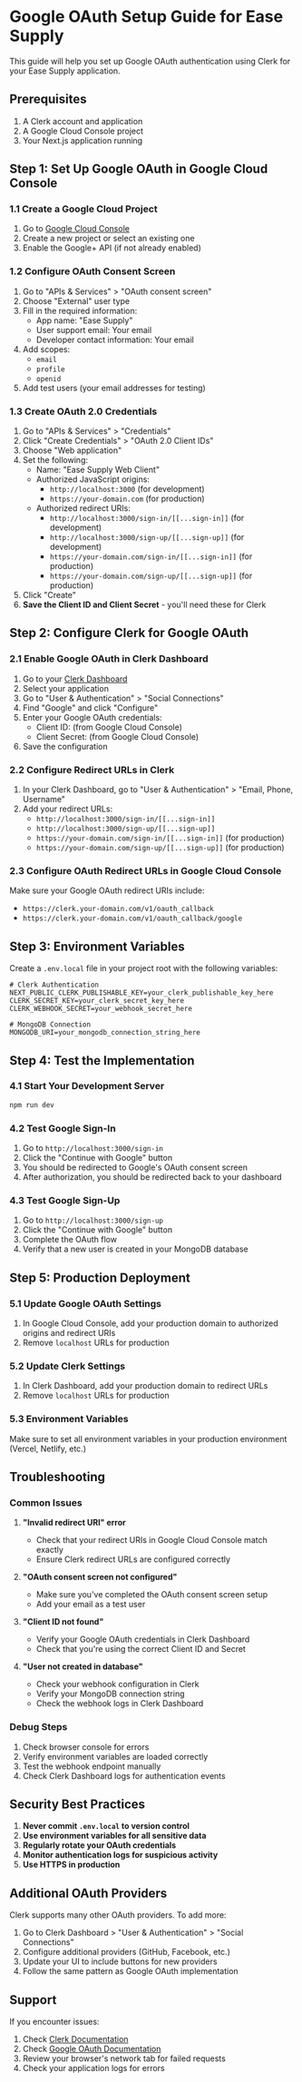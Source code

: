 # Google OAuth Setup Guide for Ease Supply

This guide will help you set up Google OAuth authentication using Clerk for your Ease Supply application.

## Prerequisites

1. A Clerk account and application
2. A Google Cloud Console project
3. Your Next.js application running

## Step 1: Set Up Google OAuth in Google Cloud Console

### 1.1 Create a Google Cloud Project
1. Go to [Google Cloud Console](https://console.cloud.google.com/)
2. Create a new project or select an existing one
3. Enable the Google+ API (if not already enabled)

### 1.2 Configure OAuth Consent Screen
1. Go to "APIs & Services" > "OAuth consent screen"
2. Choose "External" user type
3. Fill in the required information:
   - App name: "Ease Supply"
   - User support email: Your email
   - Developer contact information: Your email
4. Add scopes:
   - `email`
   - `profile`
   - `openid`
5. Add test users (your email addresses for testing)

### 1.3 Create OAuth 2.0 Credentials
1. Go to "APIs & Services" > "Credentials"
2. Click "Create Credentials" > "OAuth 2.0 Client IDs"
3. Choose "Web application"
4. Set the following:
   - Name: "Ease Supply Web Client"
   - Authorized JavaScript origins:
     - `http://localhost:3000` (for development)
     - `https://your-domain.com` (for production)
   - Authorized redirect URIs:
     - `http://localhost:3000/sign-in/[[...sign-in]]` (for development)
     - `http://localhost:3000/sign-up/[[...sign-up]]` (for development)
     - `https://your-domain.com/sign-in/[[...sign-in]]` (for production)
     - `https://your-domain.com/sign-up/[[...sign-up]]` (for production)
5. Click "Create"
6. **Save the Client ID and Client Secret** - you'll need these for Clerk

## Step 2: Configure Clerk for Google OAuth

### 2.1 Enable Google OAuth in Clerk Dashboard
1. Go to your [Clerk Dashboard](https://dashboard.clerk.com/)
2. Select your application
3. Go to "User & Authentication" > "Social Connections"
4. Find "Google" and click "Configure"
5. Enter your Google OAuth credentials:
   - Client ID: (from Google Cloud Console)
   - Client Secret: (from Google Cloud Console)
6. Save the configuration

### 2.2 Configure Redirect URLs in Clerk
1. In your Clerk Dashboard, go to "User & Authentication" > "Email, Phone, Username"
2. Add your redirect URLs:
   - `http://localhost:3000/sign-in/[[...sign-in]]`
   - `http://localhost:3000/sign-up/[[...sign-up]]`
   - `https://your-domain.com/sign-in/[[...sign-in]]` (for production)
   - `https://your-domain.com/sign-up/[[...sign-up]]` (for production)

### 2.3 Configure OAuth Redirect URLs in Google Cloud Console
Make sure your Google OAuth redirect URIs include:
- `https://clerk.your-domain.com/v1/oauth_callback`
- `https://clerk.your-domain.com/v1/oauth_callback/google`

## Step 3: Environment Variables

Create a `.env.local` file in your project root with the following variables:

```env
# Clerk Authentication
NEXT_PUBLIC_CLERK_PUBLISHABLE_KEY=your_clerk_publishable_key_here
CLERK_SECRET_KEY=your_clerk_secret_key_here
CLERK_WEBHOOK_SECRET=your_webhook_secret_here

# MongoDB Connection
MONGODB_URI=your_mongodb_connection_string_here
```

## Step 4: Test the Implementation

### 4.1 Start Your Development Server
```bash
npm run dev
```

### 4.2 Test Google Sign-In
1. Go to `http://localhost:3000/sign-in`
2. Click the "Continue with Google" button
3. You should be redirected to Google's OAuth consent screen
4. After authorization, you should be redirected back to your dashboard

### 4.3 Test Google Sign-Up
1. Go to `http://localhost:3000/sign-up`
2. Click the "Continue with Google" button
3. Complete the OAuth flow
4. Verify that a new user is created in your MongoDB database

## Step 5: Production Deployment

### 5.1 Update Google OAuth Settings
1. In Google Cloud Console, add your production domain to authorized origins and redirect URIs
2. Remove `localhost` URLs for production

### 5.2 Update Clerk Settings
1. In Clerk Dashboard, add your production domain to redirect URLs
2. Remove `localhost` URLs for production

### 5.3 Environment Variables
Make sure to set all environment variables in your production environment (Vercel, Netlify, etc.)

## Troubleshooting

### Common Issues

1. **"Invalid redirect URI" error**
   - Check that your redirect URIs in Google Cloud Console match exactly
   - Ensure Clerk redirect URLs are configured correctly

2. **"OAuth consent screen not configured"**
   - Make sure you've completed the OAuth consent screen setup
   - Add your email as a test user

3. **"Client ID not found"**
   - Verify your Google OAuth credentials in Clerk Dashboard
   - Check that you're using the correct Client ID and Secret

4. **"User not created in database"**
   - Check your webhook configuration in Clerk
   - Verify your MongoDB connection string
   - Check the webhook logs in Clerk Dashboard

### Debug Steps

1. Check browser console for errors
2. Verify environment variables are loaded correctly
3. Test the webhook endpoint manually
4. Check Clerk Dashboard logs for authentication events

## Security Best Practices

1. **Never commit `.env.local` to version control**
2. **Use environment variables for all sensitive data**
3. **Regularly rotate your OAuth credentials**
4. **Monitor authentication logs for suspicious activity**
5. **Use HTTPS in production**

## Additional OAuth Providers

Clerk supports many other OAuth providers. To add more:

1. Go to Clerk Dashboard > "User & Authentication" > "Social Connections"
2. Configure additional providers (GitHub, Facebook, etc.)
3. Update your UI to include buttons for new providers
4. Follow the same pattern as Google OAuth implementation

## Support

If you encounter issues:

1. Check [Clerk Documentation](https://clerk.com/docs)
2. Check [Google OAuth Documentation](https://developers.google.com/identity/protocols/oauth2)
3. Review your browser's network tab for failed requests
4. Check your application logs for errors 